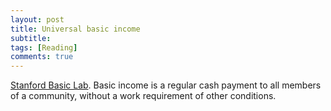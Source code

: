 ```yaml
---
layout: post
title: Universal basic income
subtitle:
tags: [Reading]
comments: true
---
```



[Stanford Basic Lab](https://basicincome.stanford.edu/about/what-is-ubi/).
Basic income is a regular cash payment to all members of a community, without a work requirement of other conditions.
